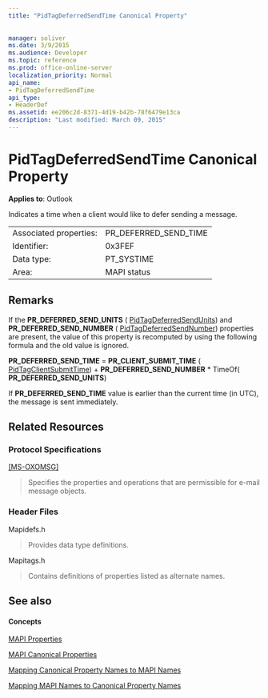 ```yaml
---
title: "PidTagDeferredSendTime Canonical Property"
 
 
manager: soliver
ms.date: 3/9/2015
ms.audience: Developer
ms.topic: reference
ms.prod: office-online-server
localization_priority: Normal
api_name:
- PidTagDeferredSendTime
api_type:
- HeaderDef
ms.assetid: ee206c2d-8371-4d19-b42b-78f6479e13ca
description: "Last modified: March 09, 2015"
---
```


# PidTagDeferredSendTime Canonical Property

  
  
**Applies to**: Outlook 
  
Indicates a time when a client would like to defer sending a message.
  
|||
|:-----|:-----|
|Associated properties:  <br/> |PR_DEFERRED_SEND_TIME  <br/> |
|Identifier:  <br/> |0x3FEF  <br/> |
|Data type:  <br/> |PT_SYSTIME  <br/> |
|Area:  <br/> |MAPI status  <br/> |
   
## Remarks

If the **PR_DEFERRED_SEND_UNITS** ( [PidTagDeferredSendUnits](pidtagdeferredsendunits-canonical-property.md)) and **PR_DEFERRED_SEND_NUMBER** ( [PidTagDeferredSendNumber](pidtagdeferredsendnumber-canonical-property.md)) properties are present, the value of this property is recomputed by using the following formula and the old value is ignored.
  
 **PR_DEFERRED_SEND_TIME** = **PR_CLIENT_SUBMIT_TIME** ( [PidTagClientSubmitTime](pidtagclientsubmittime-canonical-property.md)) + **PR_DEFERRED_SEND_NUMBER** * TimeOf( **PR_DEFERRED_SEND_UNITS**)
  
If **PR_DEFERRED_SEND_TIME** value is earlier than the current time (in UTC), the message is sent immediately. 
  
## Related Resources

### Protocol Specifications

[[MS-OXOMSG]](http://msdn.microsoft.com/library/daa9120f-f325-4afb-a738-28f91049ab3c%28Office.15%29.aspx)
  
> Specifies the properties and operations that are permissible for e-mail message objects.
    
### Header Files

Mapidefs.h
  
> Provides data type definitions.
    
Mapitags.h
  
> Contains definitions of properties listed as alternate names.
    
## See also

#### Concepts

[MAPI Properties](mapi-properties.md)
  
[MAPI Canonical Properties](mapi-canonical-properties.md)
  
[Mapping Canonical Property Names to MAPI Names](mapping-canonical-property-names-to-mapi-names.md)
  
[Mapping MAPI Names to Canonical Property Names](mapping-mapi-names-to-canonical-property-names.md)

